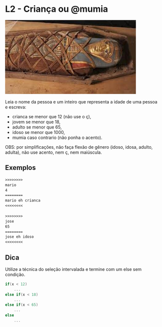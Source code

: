 # L2 - Criança ou @mumia

![_](cover.jpg)

Leia o nome da pessoa e um inteiro que representa a idade de uma pessoa e escreva:

* crianca se menor que 12 (não use o ç),
* jovem se menor que 18,
* adulto se menor que 65,
* idoso se menor que 1000,
* mumia caso contrario (não ponha o acento).

OBS: por simplificações, não faça flexão de gênero (idoso, idosa, adulto, adulta), não use acento, nem ç, nem maiúscula.

## Exemplos

``` txt
>>>>>>>>
mario
4
========
mario eh crianca
<<<<<<<<

>>>>>>>>
jose
65
========
jose eh idoso
<<<<<<<<
```

## Dica

Utilize a técnica do seleção intervalada e termine com um else sem condição.

```c
if(x < 12)  
    ...  
else if(x < 18)  
    ...
else if(x < 65)  
    ...
else
    ...
```
